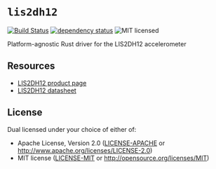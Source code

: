 # `lis2dh12`

[![Build Status][build-image]][build-link]
[![dependency status][deps-image]][deps-link]
![MIT licensed][license-image]

Platform-agnostic Rust driver for the LIS2DH12 accelerometer

## Resources
- [LIS2DH12 product page][product-page]
- [LIS2DH12 datasheet][datasheet]

## License

Dual licensed under your choice of either of:

 - Apache License, Version 2.0 ([LICENSE-APACHE](LICENSE-APACHE) or
   http://www.apache.org/licenses/LICENSE-2.0)
 - MIT license ([LICENSE-MIT](LICENSE-MIT) or
   http://opensource.org/licenses/MIT)

[build-image]: https://github.com/tkeksa/lis2dh12/workflows/ci/badge.svg
[build-link]: https://github.com/tkeksa/lis2dh12/actions
[deps-image]: https://deps.rs/repo/github/tkeksa/lis2dh12/status.svg
[deps-link]: https://deps.rs/repo/github/tkeksa/lis2dh12
[license-image]: https://img.shields.io/badge/license-Apache2.0/MIT-blue.svg
[product-page]: https://www.st.com/en/mems-and-sensors/lis2dh12.html
[datasheet]: https://www.st.com/resource/en/datasheet/lis2dh12.pdf
